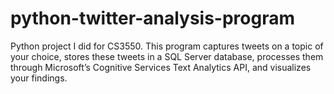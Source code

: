 # python-twitter-analysis-program
Python project I did for CS3550. This program captures tweets on a topic of your choice, stores these tweets in a SQL Server database, processes them through Microsoft’s Cognitive Services Text Analytics API, and visualizes your findings.   
